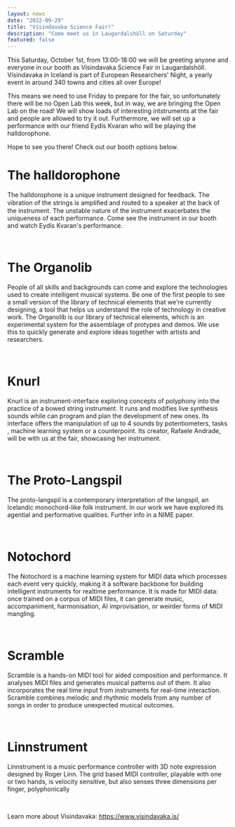 ```yaml
---
layout: news
date: "2022-09-29"
title: "Vísindavaka Science Fair!"
description: "Come meet us in Laugardalshöll on Saturday"
featured: false
---
```


<script>
import CaptionedImage from "../../components/Images/CaptionedImage.svelte"
</script>

This Saturday, October 1st, from 13:00-18:00 we will be greeting anyone and everyone in our booth as Vísindavaka Science Fair in Laugardalshöll. Vísindavaka in Iceland is part of European Researchers' Night, a yearly event in around 340 towns and cities all over Europe!

This means we need to use Friday to prepare for the fair, so unfortunately there will be no Open Lab this week, but in way, we are bringing the Open Lab on the road! We will show loads of interesting intstruments at the fair and people are allowed to try it out. Furthermore, we will set up a performance with our friend Eydís Kvaran who will be playing the halldorophone.

Hope to see you there! Check out our booth options below.
<br />

# The halldorophone

<CaptionedImage
src="stock/halldorophone.jpeg"
alt="A wooden electronic instrument resembling a cello"
caption="The halldorophone"/>

The halldorophone is a unique instrument designed for feedback. The vibration of the strings is ampliﬁed and routed to a speaker at the back of the instrument. The unstable nature of the instrument exacerbates the uniqueness of each performance. Come see the instrument in our booth and watch Eydís Kvaran's performance. 

<br />

# The Organolib

<CaptionedImage
src="news/new-instruments-workshop.jpg"
alt="Many different types of instruments and instrumental parts, both acoustic and electronic, placed on a yellow surface."
caption="We'll be bringing a tiny version of the Organolib"/>

People of all skills and backgrounds can come and explore the technologies used to create intelligent musical systems. Be one of the first people to see a small version of the library of technical elements that we're currently designing, a tool that helps us understand the role of technology in creative work. The Organolib is our library of technical elements, which is an experimental system for the assemblage of protypes and demos. We use this to quickly generate and explore ideas together with artists and researchers. 

<br />

# Knurl

<CaptionedImage
src="news/rafaele-5308.jpg"
alt="A large white upright instrument on a yellow table, a young woman standing next to it, smiling."
caption="Rafaele with her Knurl in the Yellow Lab"/>

Knurl is an instrument-interface exploring concepts of polyphony into the practice of a bowed string instrument. It runs and modifies live synthesis sounds while can program and plan the development of new ones. Its interface offers the manipulation of up to 4 sounds by potentiometers, tasks , machine learning system or a counterpoint. Its creator, Rafaele Andrade, will be with us at the fair, showcasing her instrument.

<br />

# The Proto-Langspil

<CaptionedImage
src="research/projects/protolangspil.jpg"
alt="Boxy wooden string instrument."
caption="Jack Armitage with the Proto-Langspil, one of the first instruments we worked on"/>

The proto-langspil is a contemporary interpretation of the langspil, an Icelandic monochord-like folk instrument. In our work we have explored its agential and performative qualities. Further info in a NIME paper.

<br />

# Notochord

<CaptionedImage
src="research/projects/notochord-diagram.png"
alt="A technical diagram with math symbols and lines."
caption="The Notochord Diagram"/>

The Notochord is a machine learning system for MIDI data which processes each event very quickly, making it a software backbone for building intelligent instruments for realtime performance. It is made for MIDI data: once trained on a corpus of MIDI files, it can generate music, accompaniment, harmonisation, AI improvisation, or weirder forms of MIDI mangling.

<br />

# Scramble

<CaptionedImage
src="research/projects/scramble.png"
alt="Technical audio interface."
caption="Scramble Interface"/>

Scramble is a hands-on MIDI tool for aided composition and performance. It analyses MIDI files and generates musical patterns out of them. It also incorporates the real time input from instruments for real-time interaction. Scramble combines melodic and rhythmic models from any number of songs in order to produce unexpected musical outcomes.

<br />

# Linnstrument

<CaptionedImage
src="stock/linnstrument.svg"
alt="An electronic instruments with many buttons."
caption="The Linnstrument"/>

Linnstrument is a music performance controller with 3D note expression designed by Roger Linn. The grid based MIDI controller, playable with one or two hands, is velocity sensitive, but also senses three dimensions per finger, polyphonically

<br />

Learn more about Visindavaka: 
https://www.visindavaka.is/
